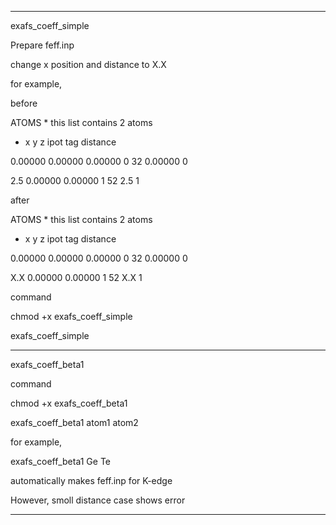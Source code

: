 ----------
exafs_coeff_simple

Prepare feff.inp

change x position and distance to X.X

for example,

before

ATOMS * this list contains 2 atoms

* x y z ipot tag distance

0.00000 0.00000 0.00000 0 32 0.00000 0

2.5 0.00000 0.00000 1 52 2.5 1


after

ATOMS * this list contains 2 atoms

* x y z ipot tag distance

0.00000 0.00000 0.00000 0 32 0.00000 0

X.X 0.00000 0.00000 1 52 X.X 1


command

chmod +x exafs_coeff_simple

exafs_coeff_simple

----------
exafs_coeff_beta1

command

chmod +x exafs_coeff_beta1

exafs_coeff_beta1 atom1 atom2

for example,

exafs_coeff_beta1 Ge Te

automatically makes feff.inp for K-edge

However, smoll distance case shows error

----------
